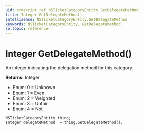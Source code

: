 ```yaml
---
uid: crmscript_ref_NSTicketCategoryEntity_GetDelegateMethod
title: Integer GetDelegateMethod()
intellisense: NSTicketCategoryEntity.GetDelegateMethod
keywords: NSTicketCategoryEntity, GetDelegateMethod
so.topic: reference
---
```


# Integer GetDelegateMethod()

An integer indicating the delegation method for this category.

**Returns:** Integer

* Enum: 0 = Unknown
* Enum: 1 = Even
* Enum: 2 = Weighted
* Enum: 3 = Unfair
* Enum: 4 = Not

```crmscript
NSTicketCategoryEntity thing;
Integer delegateMethod  = thing.GetDelegateMethod();
```

